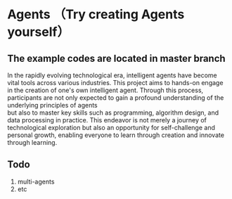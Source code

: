 # Agents （Try creating Agents yourself）

## The example codes are located in master branch

In the rapidly evolving technological era, intelligent agents have become vital tools across various industries. 
This project aims to hands-on engage in the creation of one's own intelligent agent. 
Through this process, participants are not only expected to gain a profound understanding of the underlying principles of agents \
but also to master key skills such as programming, algorithm design, and data processing in practice. 
This endeavor is not merely a journey of technological exploration but also an opportunity for self-challenge and personal growth, 
enabling everyone to learn through creation and innovate through learning.


## Todo
1. multi-agents
2. etc

